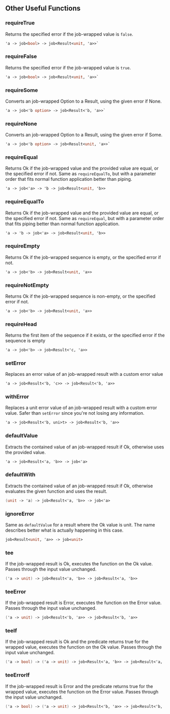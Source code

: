 ## Other Useful Functions


### requireTrue

Returns the specified error if the job-wrapped value is `false`.
```fsharp
'a -> job<bool> -> job<Result<unit, 'a>>`
```
### requireFalse

Returns the specified error if the job-wrapped value is `true`.
```fsharp
'a -> job<bool> -> job<Result<unit, 'a>>`
```

### requireSome

Converts an job-wrapped Option to a Result, using the given error if None.
```fsharp
'a -> job<'b option> -> job<Result<'b, 'a>>`
```
### requireNone

Converts an job-wrapped Option to a Result, using the given error if Some.

```fsharp
'a -> job<'b option> -> job<Result<unit, 'a>>`
```


### requireEqual

Returns Ok if the job-wrapped value and the provided value are equal, or the specified error if not. Same as `requireEqualTo`, but with a parameter order that fits normal function application better than piping.

```fsharp
'a -> job<'a> -> 'b -> job<Result<unit, 'b>>
```

### requireEqualTo

Returns Ok if the job-wrapped value and the provided value are equal, or the specified error if not. Same as `requireEqual`, but with a parameter order that fits piping better than normal function application.

```fsharp
'a -> 'b -> job<'a> -> job<Result<unit, 'b>>
```

### requireEmpty

Returns Ok if the job-wrapped sequence is empty, or the specified error if not.

```fsharp
'a -> job<'b> -> job<Result<unit, 'a>>
```

### requireNotEmpty

Returns Ok if the job-wrapped sequence is non-empty, or the specified error if not.

```fsharp
'a -> job<'b> -> job<Result<unit, 'a>>
```


### requireHead

Returns the first item of the sequence if it exists, or the specified error if the sequence is empty

```fsharp
'a -> job<'b> -> job<Result<'c, 'a>>
```


### setError

Replaces an error value of an job-wrapped result with a custom error value

```fsharp
'a -> job<Result<'b, 'c>> -> job<Result<'b, 'a>>
```

### withError

Replaces a unit error value of an job-wrapped result with a custom error value. Safer than `setError` since you're not losing any information.

```fsharp
'a -> job<Result<'b, uni>t> -> job<Result<'b, 'a>>
```

### defaultValue

Extracts the contained value of an job-wrapped result if Ok, otherwise uses the provided value.

```fsharp
'a -> job<Result<'a, 'b>> -> job<'a>
```

### defaultWith

Extracts the contained value of an job-wrapped result if Ok, otherwise evaluates the given function and uses the result.

```fsharp
(unit -> 'a) -> job<Result<'a, 'b>> -> job<'a>
```

### ignoreError

Same as `defaultValue` for a result where the Ok value is unit. The name describes better what is actually happening in this case.

```fsharp
job<Result<unit, 'a>> -> job<unit>
```

### tee
If the job-wrapped result is Ok, executes the function on the Ok value. Passes through the input value unchanged.

```fsharp
('a -> unit) -> job<Result<'a, 'b>> -> job<Result<'a, 'b>>
```

### teeError

If the job-wrapped result is Error, executes the function on the Error value. Passes through the input value unchanged.

```fsharp
('a -> unit) -> job<Result<'b, 'a>> -> job<Result<'b, 'a>>
```

### teeIf

If the job-wrapped result is Ok and the predicate returns true for the wrapped value, executes the function on the Ok value. Passes through the input value unchanged.

```fsharp
('a -> bool) -> ('a -> unit) -> job<Result<'a, 'b>> -> job<Result<'a, 'b>>
```

### teeErrorIf

If the job-wrapped result is Error and the predicate returns true for the wrapped value, executes the function on the Error value. Passes through the input value unchanged.

```fsharp
('a -> bool) -> ('a -> unit) -> job<Result<'b, 'a>> -> job<Result<'b, 'a>>
```

